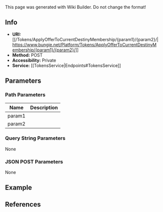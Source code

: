 <span class="wiki-builder">This page was generated with Wiki Builder. Do not change the format!</span>

## Info

* **URI:** [[/Tokens/ApplyOfferToCurrentDestinyMembership/{param1}/{param2}/|https://www.bungie.net/Platform/Tokens/ApplyOfferToCurrentDestinyMembership/{param1}/{param2}/]]
* **Method:** POST
* **Accessibility:** Private
* **Service:** [[TokensService|Endpoints#TokensService]]

## Parameters
### Path Parameters
Name | Description
---- | -----------
param1 | 
param2 | 

### Query String Parameters
None

### JSON POST Parameters
None

## Example


## References
